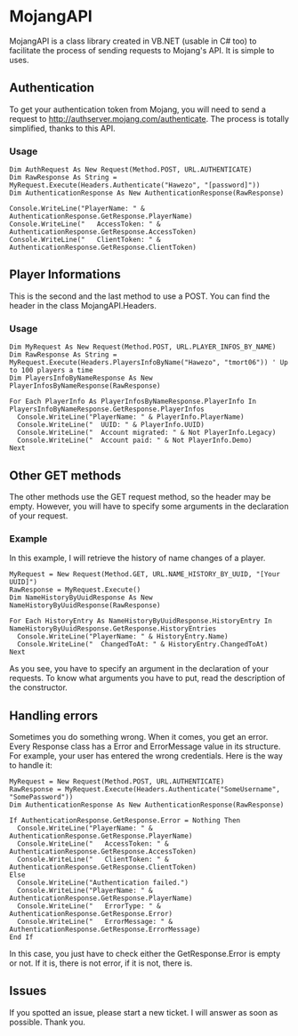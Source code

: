 # MojangAPI

MojangAPI is a class library created in VB.NET (usable in C# too) to facilitate the process of sending requests to Mojang's API.
It is simple to uses.


## Authentication

To get your authentication token from Mojang, you will need to send a request to http://authserver.mojang.com/authenticate.
The process is totally simplified, thanks to this API.

### Usage

```vbnet
Dim AuthRequest As New Request(Method.POST, URL.AUTHENTICATE)
Dim RawResponse As String = MyRequest.Execute(Headers.Authenticate("Hawezo", "[password]"))
Dim AuthenticationResponse As New AuthenticationResponse(RawResponse)

Console.WriteLine("PlayerName: " & AuthenticationResponse.GetResponse.PlayerName)
Console.WriteLine("   AccessToken: " & AuthenticationResponse.GetResponse.AccessToken)
Console.WriteLine("   ClientToken: " & AuthenticationResponse.GetResponse.ClientToken)
```

## Player Informations

This is the second and the last method to use a POST.
You can find the header in the class MojangAPI.Headers.

### Usage

```vbnet
Dim MyRequest As New Request(Method.POST, URL.PLAYER_INFOS_BY_NAME)
Dim RawResponse As String = MyRequest.Execute(Headers.PlayersInfoByName("Hawezo", "tmort06")) ' Up to 100 players a time
Dim PlayersInfoByNameResponse As New PlayerInfosByNameResponse(RawResponse)

For Each PlayerInfo As PlayerInfosByNameResponse.PlayerInfo In PlayersInfoByNameResponse.GetResponse.PlayerInfos
  Console.WriteLine("PlayerName: " & PlayerInfo.PlayerName)
  Console.WriteLine("  UUID: " & PlayerInfo.UUID)
  Console.WriteLine("  Account migrated: " & Not PlayerInfo.Legacy)
  Console.WriteLine("  Account paid: " & Not PlayerInfo.Demo)
Next
```

## Other GET methods

The other methods use the GET request method, so the header may be empty.
However, you will have to specify some arguments in the declaration of your request.

### Example

In this example, I will retrieve the history of name changes of a player.

```vbnet
MyRequest = New Request(Method.GET, URL.NAME_HISTORY_BY_UUID, "[Your UUID]")
RawResponse = MyRequest.Execute()
Dim NameHistoryByUuidResponse As New NameHistoryByUuidResponse(RawResponse)

For Each HistoryEntry As NameHistoryByUuidResponse.HistoryEntry In NameHistoryByUuidResponse.GetResponse.HistoryEntries
  Console.WriteLine("PlayerName: " & HistoryEntry.Name)
  Console.WriteLine("  ChangedToAt: " & HistoryEntry.ChangedToAt)
Next
```

As you see, you have to specify an argument in the declaration of your requests. To know what arguments you have to put, read the description of the constructor.


## Handling errors

Sometimes you do something wrong. When it comes, you get an error. Every Response class has a Error and ErrorMessage value in its structure.
For example, your user has entered the wrong credentials. Here is the way to handle it:

```vbnet
MyRequest = New Request(Method.POST, URL.AUTHENTICATE)
RawResponse = MyRequest.Execute(Headers.Authenticate("SomeUsername", "SomePassword"))
Dim AuthenticationResponse As New AuthenticationResponse(RawResponse)

If AuthenticationResponse.GetResponse.Error = Nothing Then
  Console.WriteLine("PlayerName: " & AuthenticationResponse.GetResponse.PlayerName)
  Console.WriteLine("   AccessToken: " & AuthenticationResponse.GetResponse.AccessToken)
  Console.WriteLine("   ClientToken: " & AuthenticationResponse.GetResponse.ClientToken)
Else
  Console.WriteLine("Authentication failed.")
  Console.WriteLine("PlayerName: " & AuthenticationResponse.GetResponse.PlayerName)
  Console.WriteLine("   ErrorType: " & AuthenticationResponse.GetResponse.Error)
  Console.WriteLine("   ErrorMessage: " & AuthenticationResponse.GetResponse.ErrorMessage)
End If
```

In this case, you just have to check either the GetResponse.Error is empty or not. If it is, there is not error, if it is not, there is.

## Issues

If you spotted an issue, please start a new ticket. I will answer as soon as possible. Thank you.
